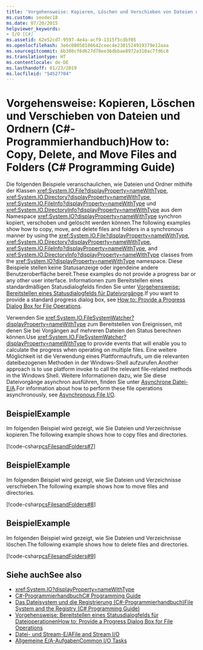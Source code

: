 ```yaml
---
title: 'Vorgehensweise: Kopieren, Löschen und Verschieben von Dateien und Ordnern – C#-Programmierhandbuch'
ms.custom: seodec18
ms.date: 07/20/2015
helpviewer_keywords:
- I/O [C#]
ms.assetid: 62e52cd7-9597-4e4a-acf9-1315f5cdbf05
ms.openlocfilehash: 3e6c08050186642ceec4e2301524919379e12aaa
ms.sourcegitcommit: 6b308cf6d627d78ee36dbbae8972a310ac7fd6c8
ms.translationtype: HT
ms.contentlocale: de-DE
ms.lasthandoff: 01/23/2019
ms.locfileid: "54527704"
---
```

# <a name="how-to-copy-delete-and-move-files-and-folders-c-programming-guide"></a><span data-ttu-id="6cbf5-102">Vorgehensweise: Kopieren, Löschen und Verschieben von Dateien und Ordnern (C#-Programmierhandbuch)</span><span class="sxs-lookup"><span data-stu-id="6cbf5-102">How to: Copy, Delete, and Move Files and Folders (C# Programming Guide)</span></span>
<span data-ttu-id="6cbf5-103">Die folgenden Beispiele veranschaulichen, wie Dateien und Ordner mithilfe der Klassen <xref:System.IO.File?displayProperty=nameWithType>, <xref:System.IO.Directory?displayProperty=nameWithType>, <xref:System.IO.FileInfo?displayProperty=nameWithType> und <xref:System.IO.DirectoryInfo?displayProperty=nameWithType> aus dem Namespace <xref:System.IO?displayProperty=nameWithType> synchron kopiert, verschoben und gelöscht werden können.</span><span class="sxs-lookup"><span data-stu-id="6cbf5-103">The following examples show how to copy, move, and delete files and folders in a synchronous manner by using the <xref:System.IO.File?displayProperty=nameWithType>, <xref:System.IO.Directory?displayProperty=nameWithType>, <xref:System.IO.FileInfo?displayProperty=nameWithType>, and <xref:System.IO.DirectoryInfo?displayProperty=nameWithType> classes from the <xref:System.IO?displayProperty=nameWithType> namespace.</span></span> <span data-ttu-id="6cbf5-104">Diese Beispiele stellen keine Statusanzeige oder irgendeine andere Benutzeroberfläche bereit.</span><span class="sxs-lookup"><span data-stu-id="6cbf5-104">These examples do not provide a progress bar or any other user interface.</span></span> <span data-ttu-id="6cbf5-105">Informationen zum Bereitstellen eines standardmäßigen Statusdialogfelds finden Sie unter [Vorgehensweise: Bereitstellen eines Statusdialogfelds für Dateivorgänge](how-to-provide-a-progress-dialog-box-for-file-operations.md).</span><span class="sxs-lookup"><span data-stu-id="6cbf5-105">If you want to provide a standard progress dialog box, see [How to: Provide a Progress Dialog Box for File Operations](how-to-provide-a-progress-dialog-box-for-file-operations.md).</span></span>  
  
 <span data-ttu-id="6cbf5-106">Verwenden Sie <xref:System.IO.FileSystemWatcher?displayProperty=nameWithType> zum Bereitstellen von Ereignissen, mit denen Sie bei Vorgängen auf mehreren Dateien den Status berechnen können.</span><span class="sxs-lookup"><span data-stu-id="6cbf5-106">Use <xref:System.IO.FileSystemWatcher?displayProperty=nameWithType> to provide events that will enable you to calculate the progress when operating on multiple files.</span></span> <span data-ttu-id="6cbf5-107">Eine weitere Möglichkeit ist die Verwendung eines Plattformaufrufs, um die relevanten dateibezogenen Methoden in der Windows-Shell aufzurufen.</span><span class="sxs-lookup"><span data-stu-id="6cbf5-107">Another approach is to use platform invoke to call the relevant file-related methods in the Windows Shell.</span></span> <span data-ttu-id="6cbf5-108">Weitere Informationen dazu, wie Sie diese Dateivorgänge asynchron ausführen, finden Sie unter [Asynchrone Datei-E/A](../../../standard/io/asynchronous-file-i-o.md).</span><span class="sxs-lookup"><span data-stu-id="6cbf5-108">For information about how to perform these file operations asynchronously, see [Asynchronous File I/O](../../../standard/io/asynchronous-file-i-o.md).</span></span>  
  
## <a name="example"></a><span data-ttu-id="6cbf5-109">Beispiel</span><span class="sxs-lookup"><span data-stu-id="6cbf5-109">Example</span></span>  
 <span data-ttu-id="6cbf5-110">Im folgenden Beispiel wird gezeigt, wie Sie Dateien und Verzeichnisse kopieren.</span><span class="sxs-lookup"><span data-stu-id="6cbf5-110">The following example shows how to copy files and directories.</span></span>  
  
 [!code-csharp[csFilesandFolders#7](../../../csharp/programming-guide/file-system/codesnippet/CSharp/how-to-copy-delete-and-move-files-and-folders_1.cs)]  
  
## <a name="example"></a><span data-ttu-id="6cbf5-111">Beispiel</span><span class="sxs-lookup"><span data-stu-id="6cbf5-111">Example</span></span>  
 <span data-ttu-id="6cbf5-112">Im folgenden Beispiel wird gezeigt, wie Sie Dateien und Verzeichnisse verschieben.</span><span class="sxs-lookup"><span data-stu-id="6cbf5-112">The following example shows how to move files and directories.</span></span>  
  
 [!code-csharp[csFilesandFolders#8](../../../csharp/programming-guide/file-system/codesnippet/CSharp/how-to-copy-delete-and-move-files-and-folders_2.cs)]  
  
## <a name="example"></a><span data-ttu-id="6cbf5-113">Beispiel</span><span class="sxs-lookup"><span data-stu-id="6cbf5-113">Example</span></span>  
 <span data-ttu-id="6cbf5-114">Im folgenden Beispiel wird gezeigt, wie Sie Dateien und Verzeichnisse löschen.</span><span class="sxs-lookup"><span data-stu-id="6cbf5-114">The following example shows how to delete files and directories.</span></span>  
  
 [!code-csharp[csFilesandFolders#9](../../../csharp/programming-guide/file-system/codesnippet/CSharp/how-to-copy-delete-and-move-files-and-folders_3.cs)]  
  
## <a name="see-also"></a><span data-ttu-id="6cbf5-115">Siehe auch</span><span class="sxs-lookup"><span data-stu-id="6cbf5-115">See also</span></span>

- <xref:System.IO?displayProperty=nameWithType>
- [<span data-ttu-id="6cbf5-116">C#-Programmierhandbuch</span><span class="sxs-lookup"><span data-stu-id="6cbf5-116">C# Programming Guide</span></span>](../../../csharp/programming-guide/index.md)
- [<span data-ttu-id="6cbf5-117">Das Dateisystem und die Registrierung (C#-Programmierhandbuch)</span><span class="sxs-lookup"><span data-stu-id="6cbf5-117">File System and the Registry (C# Programming Guide)</span></span>](index.md)
- [<span data-ttu-id="6cbf5-118">Vorgehensweise: Bereitstellen eines Statusdialogfelds für Dateioperationen</span><span class="sxs-lookup"><span data-stu-id="6cbf5-118">How to: Provide a Progress Dialog Box for File Operations</span></span>](how-to-provide-a-progress-dialog-box-for-file-operations.md)
- [<span data-ttu-id="6cbf5-119">Datei- und Stream-E/A</span><span class="sxs-lookup"><span data-stu-id="6cbf5-119">File and Stream I/O</span></span>](../../../standard/io/index.md)
- [<span data-ttu-id="6cbf5-120">Allgemeine E/A-Aufgaben</span><span class="sxs-lookup"><span data-stu-id="6cbf5-120">Common I/O Tasks</span></span>](../../../standard/io/common-i-o-tasks.md)
